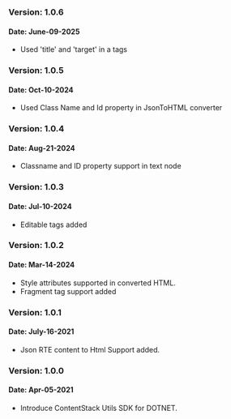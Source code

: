 ### Version: 1.0.6
#### Date: June-09-2025
- Used 'title' and 'target' in a tags

### Version: 1.0.5
#### Date: Oct-10-2024
- Used Class Name and Id property in JsonToHTML converter

### Version: 1.0.4
#### Date: Aug-21-2024
- Classname and ID property support in text node

### Version: 1.0.3
#### Date: Jul-10-2024
- Editable tags added

### Version: 1.0.2
#### Date: Mar-14-2024
- Style attributes supported in converted HTML.
- Fragment tag support added

### Version: 1.0.1 
#### Date: July-16-2021
- Json RTE content to Html Support added.

### Version: 1.0.0 
#### Date: Apr-05-2021
- Introduce ContentStack Utils SDK for DOTNET.
